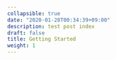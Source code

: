 ```yaml
---
collapsible: true
date: "2020-01-28T00:34:39+09:00"
description: test post index
draft: false
title: Getting Started
weight: 1
---
```



